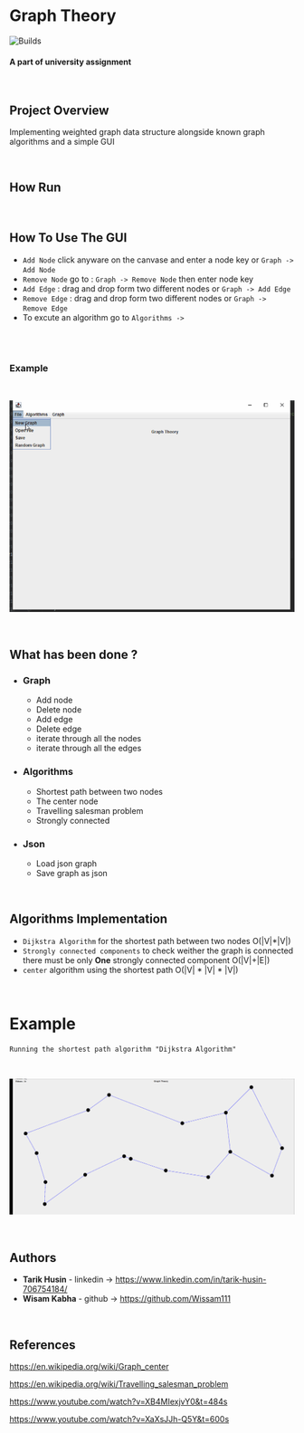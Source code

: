 # Graph Theory
![Builds](https://github.com/project-chip/connectedhomeip/workflows/Builds/badge.svg)

#### A part of university assignment


</br>


## Project Overview
Implementing weighted graph data structure alongside known graph algorithms 
and a simple GUI

</br>

## How Run




</br>



## How To Use The GUI


- `Add Node` click anyware on the canvase and enter a node key or `Graph -> Add Node`
- `Remove Node` go to : `Graph -> Remove Node` then enter node key
- `Add Edge` : drag and drop form two different nodes or `Graph -> Add Edge`
- `Remove Edge` : drag and drop form two different nodes or `Graph -> Remove Edge`
- To excute an algorithm go to `Algorithms -> `

</br>
</br>

### Example
</br>

![](howtouse.gif)


</br>




## What has been done ?

- ### Graph 

    - Add node
    - Delete node
    - Add edge 
    - Delete edge
    - iterate through all the nodes 
    - iterate through all the edges 

  
- ### Algorithms 

    - Shortest path between two nodes 
    - The center node
    - Travelling salesman problem
    - Strongly connected


- ### Json 
   
    - Load json graph
    - Save graph as json

</br>


## Algorithms Implementation 

- `Dijkstra Algorithm` for the shortest path between two nodes O(|V|*|V|)  
- `Strongly connected components` to check weither the graph
is connected there must be only **One** strongly connected component O(|V|+|E|)
- `center` algorithm using the shortest path O(|V| * |V| * |V|)



</br>


# Example 
    Running the shortest path algorithm "Dijkstra Algorithm"  
</br>

  ![](shortest-path.gif)


</br>

## Authors

* **Tarik Husin**  - linkedin -> https://www.linkedin.com/in/tarik-husin-706754184/
* **Wisam Kabha**  - github -> https://github.com/Wissam111

</br>

## References

https://en.wikipedia.org/wiki/Graph_center

https://en.wikipedia.org/wiki/Travelling_salesman_problem

https://www.youtube.com/watch?v=XB4MIexjvY0&t=484s

https://www.youtube.com/watch?v=XaXsJJh-Q5Y&t=600s